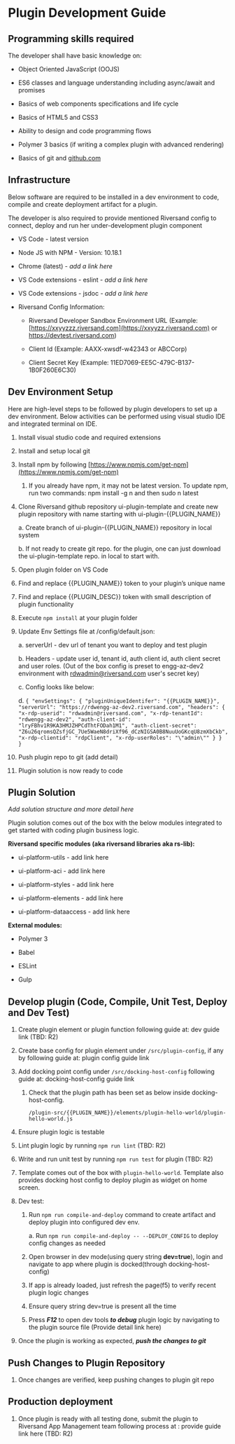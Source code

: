
# Plugin Development Guide

## **Programming skills required**

The developer shall have basic knowledge on:

-   Object Oriented JavaScript (OOJS)
    
-   ES6 classes and language understanding including async/await and promises
    
-   Basics of web components specifications and life cycle
    
-   Basics of HTML5 and CSS3
    
-   Ability to design and code programming flows
    
-   Polymer 3 basics (if writing a complex plugin with advanced rendering)
    
-   Basics of git and [github.com](http://github.com)
    

## **Infrastructure**

Below software are required to be installed in a dev environment to code, compile and create deployment artifact for a plugin.

The developer is also required to provide mentioned Riversand config to connect, deploy and run her under-development plugin component

-   VS Code - latest version
    
-   Node JS with NPM - Version: 10.18.1

-   Chrome (latest) - _add a link here_
    
-   VS Code extensions - eslint - _add a link here_
    
-   VS Code extensions - jsdoc - _add a link here_
    
-   Riversand Config Information:
    
    -   Riversand Developer Sandbox Environment URL (Example: [https://xxyyzzz.riversand.com](https://xxyyzz.riversand.com) or https://devtest.riversand.com)
        
    -   Client Id (Example: AAXX-xwsdf-w42343 or ABCCorp)
        
    -   Client Secret Key (Example: 11ED7069-EE5C-479C-B137-1B0F260E6C30)
        

## Dev Environment Setup

Here are high-level steps to be followed by plugin developers to set up a dev environment. Below activities can be performed using visual studio IDE and integrated terminal on IDE.

1.  Install visual studio code and required extensions
    
2.  Install and setup local git
    
3.  Install npm by following [https://www.npmjs.com/get-npm](https://www.npmjs.com/get-npm)
    
    1.  If you already have npm, it may not be latest version. To update npm, run two commands: npm install -g n and then sudo n latest
        
4.  Clone Riversand github repository ui-plugin-template and create new plugin repository with name starting with ui-plugin-{{PLUGIN_NAME}}
    
    a. Create branch of ui-plugin-{{PLUGIN_NAME}} repository in local system
        
    b. If not ready to create git repo. for the plugin, one can just download the ui-plugin-template repo. in local to start with.
        
5.  Open plugin folder on VS Code
    
6.  Find and replace {{PLUGIN_NAME}} token to your plugin’s unique name
    
7.  Find and replace {{PLUGIN_DESC}} token with small description of plugin functionality
    
8.  Execute `npm install` at your plugin folder
    
9.  Update Env Settings file at /config/default.json:
    
    a. serverUrl - dev url of tenant you want to deploy and test plugin
        
    b. Headers - update user id, tenant id, auth client id, auth client secret and user roles. (Out of the box config is preset to engg-az-dev2 environment with [rdwadmin@riversand.com](mailto:rdwadmin@riversand.com) user's secret key)
        
    c. Config looks like below:
        
    d.  ```
        {
            "envSettings": {
                "pluginUniqueIdentifer": "{{PLUGIN_NAME}}",
                "serverUrl": "https://rdwengg-az-dev2.riversand.com",
                "headers": {
                    "x-rdp-userid": "rdwadmin@riversand.com",
                    "x-rdp-tenantId": "rdwengg-az-dev2",
                    "auth-client-id": "lryFBhv1R9KA3HMJZHPCdThtFODah1M1",
                    "auth-client-secret": "Z6u26qromsQZsfjGC_7Ue5WaeN8driXf96_dCzNIGSA0B8NuuUoGKcqU8zmXbCkb",
                    "x-rdp-clientid": "rdpClient",
                    "x-rdp-userRoles": "\"admin\""
                }
            }   
        }
        ```
        
10.  Push plugin repo to git (add detail)
    
11.  Plugin solution is now ready to code
    

## Plugin Solution

_Add solution structure and more detail here_

Plugin solution comes out of the box with the below modules integrated to get started with coding plugin business logic.

**Riversand specific modules (aka riversand libraries aka rs-lib):**

-   ui-platform-utils - add link here
    
-   ui-platform-aci - add link here
    
-   ui-platform-styles - add link here
    
-   ui-platform-elements - add link here
    
-   ui-platform-dataaccess - add link here
    

**External modules:**

-   Polymer 3
    
-   Babel
    
-   ESLint
    
-   Gulp
    

## Develop plugin (Code, Compile, Unit Test, Deploy and Dev Test)

1.  Create plugin element or plugin function following guide at: dev guide link (TBD: R2)
    
2.  Create base config for plugin element under `/src/plugin-config`, if any by following guide at: plugin config guide link
    
3.  Add docking point config under `/src/docking-host-config` following guide at: docking-host-config guide link
   
    1. Check that the plugin path has been set as below inside docking-host-config.
        
        `/plugin-src/{{PLUGIN_NAME}}/elements/plugin-hello-world/plugin-hello-world.js` 
    
4.  Ensure plugin logic is testable
    
5.  Lint plugin logic by running `npm run lint` (TBD: R2)
    
6.  Write and run unit test by running `npm run test` for plugin (TBD: R2)
    
7.  Template comes out of the box with `plugin-hello-world`. Template also provides docking host config to deploy plugin as widget on home screen.
    
8.  Dev test:
    
    1.  Run `npm run compile-and-deploy` command to create artifact and deploy plugin into configured dev env.
        
        a. Run `npm run compile-and-deploy -- --DEPLOY_CONFIG` to deploy config changes as needed
            
    2.  Open browser in dev mode(using query string **dev=true**), login and navigate to app where plugin is docked(through docking-host-config)
        
    3.  If app is already loaded, just refresh the page(f5) to verify recent plugin logic changes
        
    4.  Ensure query string dev=true is present all the time
        
    5.  Press _**F12**_ to open dev tools _**to debug**_ plugin logic by navigating to the plugin source file (Provide detail link here)
        
9.  Once the plugin is working as expected, _**push the changes to git**_
    

## Push Changes to Plugin Repository

1.  Once changes are verified, keep pushing changes to plugin git repo
    

## Production deployment

1.  Once plugin is ready with all testing done, submit the plugin to Riversand App Management team following process at : provide guide link here (TBD: R2)
